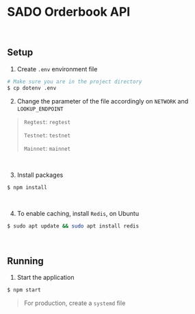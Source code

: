 # SADO Orderbook API

<br>

## Setup

1. Create `.env` environment file

```sh
# Make sure you are in the project directory
$ cp dotenv .env
```

2. Change the parameter of the file accordingly on `NETWORK` and `LOOKUP_ENDPOINT`

> `Regtest`: `regtest`
>
> `Testnet`: `testnet`
>
> `Mainnet`: `mainnet`

<br>

3. Install packages

```sh
$ npm install
```

<br>

4. To enable caching, install `Redis`, on Ubuntu

```sh
$ sudo apt update && sudo apt install redis
```

<br>

## Running

1. Start the application

```sh
$ npm start
```

> For production, create a `systemd` file

